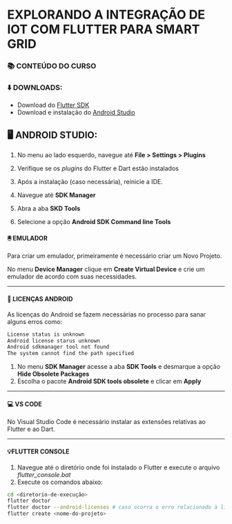# EXPLORANDO A INTEGRAÇÃO DE IOT COM FLUTTER PARA SMART GRID
### 📚 CONTEÚDO DO CURSO

### ⬇️ DOWNLOADS:

- Download do [Flutter SDK](https://flutter.dev/)
- Download e instalação do [Android Studio](https://developer.android.com/studio?hl=pt-br)

## 🖥️ ANDROID STUDIO:

1. No menu ao lado esquerdo, navegue até **File > Settings > Plugins**
2. Verifique se os *plugins* do Flutter e Dart estão instalados
3. Após a instalação (caso necessária), reinicie a IDE.

4. Navegue até **SDK Manager**
5. Abra a aba **SKD Tools**
6. Selecione a opção **Android SDK Command line Tools**

#### 🖲️ EMULADOR
Para criar um emulador, primeiramente é necessário criar um Novo Projeto.

No menu **Device Manager** clique em **Create Virtual Device** e crie um emulador de acordo com suas necessidades.

---

#### 📄 LICENÇAS ANDROID
As licenças do Android se fazem necessárias no processo para sanar alguns erros como:

````bash
License status is unknown
Android license starus unknown
Android sdkmanager tool not found
The system cannot find the path specified
````

1. No menu **SDK Manager** acesse a aba **SDK Tools** e desmarque a opção **Hide Obsolete Packages**
2. Escolha o pacote **Android SDK tools obsolete** e clicar em **Apply**
---

#### 💻 VS CODE

No Visual Studio Code é necessário instalar as extensões relativas ao Flutter e ao Dart.

---
#### 💡FLUTTER CONSOLE

1. Navegue até o diretório onde foi instalado o Flutter e execute o arquivo *flutter_console.bat*
2. Execute os comandos abaixo:

````bash
cd <diretorio-de-execução>
flutter doctor
flutter doctor --android-licenses # caso ocorra o erro relacionado à licença de Android
flutter create <nome-do-projeto> 
````